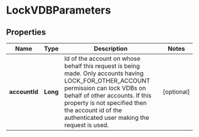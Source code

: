 

# LockVDBParameters


## Properties

| Name | Type | Description | Notes |
|------------ | ------------- | ------------- | -------------|
|**accountId** | **Long** | Id of the account on whose behalf this request is being made. Only accounts having LOCK_FOR_OTHER_ACCOUNT permission can lock VDBs on behalf of other accounts. If this property is not specified then the account id of the authenticated user making the request is used. |  [optional] |



